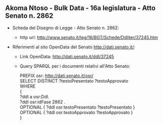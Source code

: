 ## Akoma Ntoso - Bulk Data - 16a legislatura - Atto Senato n. 2862 ##

* Scheda del Disegno di Legge - Atto Senato n. 2862:
	* http url: http://www.senato.it/leg/16/BGT/Schede/Ddliter/37245.htm

* Riferimenti al sito OpenData del Senato http://dati.senato.it/:
	* Link OpenData: http://dati.senato.it/ddl/37245
	* Query SPARQL per i documenti relativi all'Atto Senato:

        PREFIX osr: <http://dati.senato.it/osr/>  
		SELECT DISTINCT ?testoPresentato ?testoApprovato  
		WHERE  
		{  
		    ?ddl a osr:Ddl.  
		    ?ddl osr:idFase 2862 .  
		    OPTIONAL { ?ddl osr:testoPresentato ?testoPresentato }  
		    OPTIONAL { ?ddl osr:testoApprovato ?testoApprovato }  
		}
		
